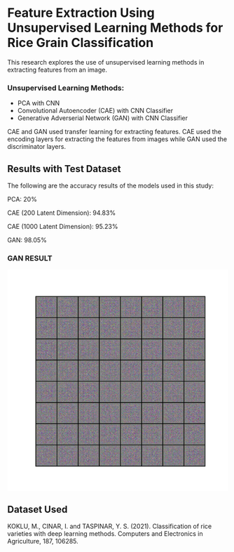 # Feature Extraction Using Unsupervised Learning Methods for Rice Grain Classification

This research explores the use of unsupervised learning methods in extracting features from an image.

### Unsupervised Learning Methods:
- PCA with CNN
- Convolutional Autoencoder (CAE) with CNN Classifier
- Generative Adverserial Network (GAN) with CNN Classifier

CAE and GAN used transfer learning for extracting features. CAE used the encoding layers for extracting the features from images while GAN used the discriminator layers.

## Results with Test Dataset
The following are the accuracy results of the models used in this study:

PCA: 20%

CAE (200 Latent Dimension): 94.83%

CAE (1000 Latent Dimension): 95.23%

GAN: 98.05%

### GAN RESULT
<img src="generation.gif" width="750" align="center">

## Dataset Used

KOKLU, M., CINAR, I. and TASPINAR, Y. S. (2021). Classification of rice varieties with deep learning methods. Computers and Electronics in Agriculture, 187, 106285.
